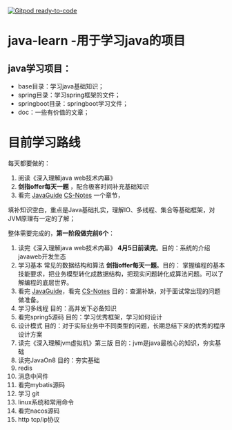 [![Gitpod ready-to-code](https://img.shields.io/badge/Gitpod-ready--to--code-blue?logo=gitpod)](https://gitpod.io/#https://github.com/honins/java-learn)

# java-learn -用于学习java的项目
 ## java学习项目：
 - base目录：学习java基础知识；
 - spring目录：学习spring框架的文件；
 - springboot目录：springboot学习文件；
 - doc：一些有价值的文章；

# 目前学习路线
每天都要做的：
1. 阅读《深入理解java web技术内幕》
2. **剑指offer每天一题** ，配合极客时间补充基础知识
3. 看完 [JavaGuide](https://github.com/Snailclimb/JavaGuide) [CS-Notes](https://github.com/CyC2018/CS-Notes) 一个章节，

填补知识空白，重点是Java基础扎实，理解IO、多线程、集合等基础框架，对JVM原理有一定的了解；

整体需要完成的，**第一阶段做完前6个**：
1. 读完《深入理解java web技术内幕》 **4月5日前读完**。目的：系统的介绍javaweb开发生态
2. 学习基本 常见的数据结构和算法 **剑指offer每天一题**。目的： 掌握编程的基本技能要求，把业务模型转化成数据结构，把现实问题转化成算法问题。可以了解编程的底层世界。
3. 看完 [JavaGuide](https://github.com/Snailclimb/JavaGuide)，看完 [CS-Notes](https://github.com/CyC2018/CS-Notes) 目的：查漏补缺，对于面试常出现的问题做准备。
4. 学习多线程 目的：高并发下必备知识
5. 看完spring5源码 目的：学习优秀框架，学习如何设计
6. 设计模式 目的：对于实际业务中不同类型的问题，长期总结下来的优秀的程序设计方案
7. 读完《深入理解jvm虚拟机》第三版 目的：jvm是java最核心的知识，夯实基础
8. 读完JavaOn8 目的：夯实基础
9. redis
10. 消息中间件
11. 看完mybatis源码
12. 学习 git
13. linux系统和常用命令
14. 看完nacos源码
15. http tcp/ip协议
